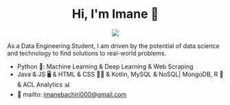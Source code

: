 
<h1 align="center">Hi, I'm Imane 👋</h1>
<p align="center">
    <a href="https://www.linkedin.com/in/imane-bachiri-27a237253/"><img src="https://img.shields.io/badge/linkedin-%230177B5?style=flat&logo=linkedin&logoColor=white"/></a>
  </p>
  
As a Data Engineering Student, I am driven by the potential of data science and technology to find solutions to real-world problems.

- Python 🐍: Machine Learning & Deep Learning & Web Scraping 
- Java & JS 🖥️ & HTML & CSS 📄🎨 & Kotlin, MySQL & NoSQL| MongoDB, R 🔢 & ACL Analytics 📊
- 💬 mailto: imanebachiri000@gmail.com
